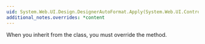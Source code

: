 ```yaml
---
uid: System.Web.UI.Design.DesignerAutoFormat.Apply(System.Web.UI.Control)
additional_notes.overrides: *content
---
```


<p>When you inherit from the <xref href="System.Web.UI.Design.DesignerAutoFormat"></xref> class, you must override the <xref href="System.Web.UI.Design.DesignerAutoFormat.Apply(System.Web.UI.Control)"></xref> method.</p>


